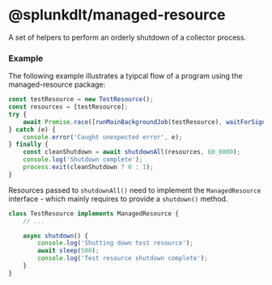 # @splunkdlt/managed-resource

A set of helpers to perform an orderly shutdown of a collector process.

### Example

The following example illustrates a tyipcal flow of a program using the managed-resource package:

<!-- EXAMPLE:shutdown_example:START -->

```typescript
const testResource = new TestResource();
const resources = [testResource];
try {
    await Promise.race([runMainBackgroundJob(testResource), waitForSignal('SIGINT'), waitForSignal('SIGHUP')]);
} catch (e) {
    console.error('Caught unexpected error', e);
} finally {
    const cleanShutdown = await shutdownAll(resources, 60_0000);
    console.log('Shutdown complete');
    process.exit(cleanShutdown ? 0 : 1);
}
```

<!-- EXAMPLE:shutdown_example:END -->

Resources passed to `shutdownAll()` need to implement the `ManagedResource` interface - which mainly requires to provide a `shutdown()` method.

<!-- EXAMPLE:shutdown_example:resource:START -->

```typescript
class TestResource implements ManagedResource {
    // ...

    async shutdown() {
        console.log('Shutting down test resource');
        await sleep(500);
        console.log('Test resource shutdown complete');
    }
}
```

<!-- EXAMPLE:shutdown_example:resource:END -->
